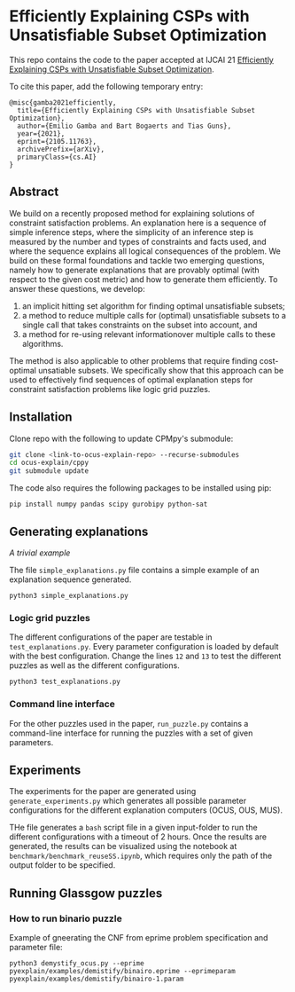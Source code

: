 # Efficiently Explaining CSPs with Unsatisfiable Subset Optimization

This repo contains the code to the paper accepted at IJCAI 21 [Efficiently Explaining CSPs with Unsatisfiable Subset Optimization](https://arxiv.org/pdf/2105.11763).

To cite this paper, add the following temporary entry:

    @misc{gamba2021efficiently,
      title={Efficiently Explaining CSPs with Unsatisfiable Subset Optimization}, 
      author={Emilio Gamba and Bart Bogaerts and Tias Guns},
      year={2021},
      eprint={2105.11763},
      archivePrefix={arXiv},
      primaryClass={cs.AI}
    }

## Abstract

We build on a recently proposed method for explaining solutions of constraint satisfaction problems. An explanation here is a sequence of simple inference steps, where the simplicity of an inference step is measured by the number and types of constraints and facts used, and where the sequence explains all logical consequences of the problem. We build on these formal foundations and tackle two emerging questions, namely how to generate explanations that are provably optimal (with respect to the given cost metric) and how to generate them efficiently. To answer these questions, we develop:

1) an implicit hitting set algorithm for finding optimal unsatisfiable subsets; 
2) a method to reduce multiple calls for (optimal) unsatisfiable subsets to a single call that takes constraints on the subset into account, and 
3) a method for re-using relevant informationover multiple calls to these algorithms. 

The method is also applicable to other problems that require finding cost-optimal unsatiable subsets. We specifically show that this approach can be used to effectively find sequences of optimal explanation steps for constraint satisfaction problems like logic grid puzzles.

## Installation

Clone repo with the following to update CPMpy's submodule:

```bash
git clone <link-to-ocus-explain-repo> --recurse-submodules
cd ocus-explain/cppy
git submodule update
```

The code also requires the following packages to be installed using pip:

    pip install numpy pandas scipy gurobipy python-sat

## Generating explanations

*A trivial example*

The file `simple_explanations.py` file contains a simple example of an explanation sequence generated.

    python3 simple_explanations.py

### Logic grid puzzles

The different configurations of the paper are testable in `test_explanations.py`. Every parameter configuration is loaded by default with the best configuration.
Change the lines `12` and `13` to test the different puzzles as well as the different configurations.

    python3 test_explanations.py

### Command line interface

For the other puzzles used in the paper, `run_puzzle.py` contains a command-line interface for running the puzzles with a set of given parameters.

## Experiments

The experiments for the paper are generated using `generate_experiments.py` which generates all possible parameter configurations for the different explanation computers (OCUS, OUS, MUS).

THe file generates a `bash` script file in a given input-folder to run the different configurations with a timeout of 2 hours. Once the results are generated, the results can be visualized using the notebook at `benchmark/benchmark_reuseSS.ipynb`, which requires only the path of the output folder to be specified.

## Running Glassgow puzzles

### How to run binario puzzle

Example of gneerating the CNF from eprime problem specification and parameter file:

    python3 demystify_ocus.py --eprime pyexplain/examples/demistify/binairo.eprime --eprimeparam pyexplain/examples/demistify/binairo-1.param